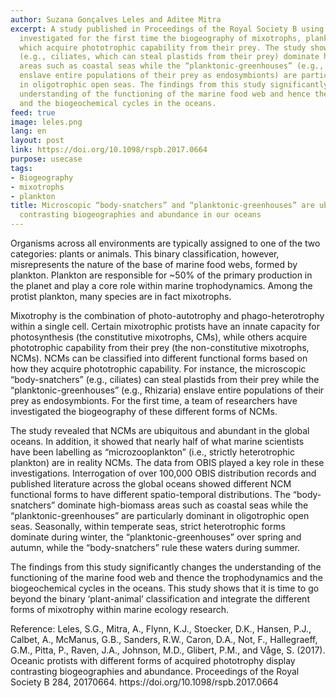 ```yaml
---
author: Suzana Gonçalves Leles and Aditee Mitra
excerpt: A study published in Proceedings of the Royal Society B using data from OBIS
  investigated for the first time the biogeography of mixotrophs, planktonic species
  which acquire phototrophic capability from their prey. The study shows that “body-snatchers”,
  (e.g., ciliates, which can steal plastids from their prey) dominate high-biomass
  areas such as coastal seas while the “planktonic-greenhouses” (e.g., Rhizaria, which
  enslave entire populations of their prey as endosymbionts) are particularly dominant
  in oligotrophic open seas. The findings from this study significantly changes the
  understanding of the functioning of the marine food web and hence the trophodynamics
  and the biogeochemical cycles in the oceans.
feed: true
image: leles.png
lang: en
layout: post
link: https://doi.org/10.1098/rspb.2017.0664
purpose: usecase
tags:
- Biogeography
- mixotrophs
- plankton
title: Microscopic “body-snatchers” and “planktonic-greenhouses” are ubiquitous with
  contrasting biogeographies and abundance in our oceans
---
```


<p>Organisms across all environments are typically assigned to one of the two categories: plants or animals. This binary classification, however, misrepresents the nature of the base of marine food webs, formed by plankton. Plankton are responsible for ~50% of the primary production in the planet and play a core role within marine trophodynamics. Among the protist plankton, many species are in fact mixotrophs.</p>

<p>Mixotrophy is the combination of photo-autotrophy and phago-heterotrophy within a single cell. Certain mixotrophic protists have an innate capacity for photosynthesis (the constitutive mixotrophs, CMs), while others acquire phototrophic capability from their prey (the non-constitutive mixotrophs, NCMs). NCMs can be classified into different functional forms based on how they acquire phototrophic capability. For instance, the microscopic “body-snatchers” (e.g., ciliates) can steal plastids from their prey while the “planktonic-greenhouses” (e.g., Rhizaria) enslave entire populations of their prey as endosymbionts. For the first time, a team of researchers have investigated the biogeography of these different forms of NCMs.</p>

<p>The study revealed that NCMs are ubiquitous and abundant in the global oceans. In addition, it showed that nearly half of what marine scientists have been labelling as “microzooplankton” (i.e., strictly heterotrophic plankton) are in reality NCMs. The data from OBIS played a key role in these investigations. Interrogation of over 100,000 OBIS distribution records and published literature across the global oceans showed different NCM functional forms to have different spatio-temporal distributions. The “body-snatchers” dominate high-biomass areas such as coastal seas while the “planktonic-greenhouses” are particularly dominant in oligotrophic open seas. Seasonally, within temperate seas, strict heterotrophic forms dominate during winter, the “planktonic-greenhouses” over spring and autumn, while the “body-snatchers” rule these waters during summer.</p>

<p>The findings from this study significantly changes the understanding of the functioning of the marine food web and thence the trophodynamics and the biogeochemical cycles in the oceans. This study shows that it is time to go beyond the binary ‘plant-animal’ classification and integrate the different forms of mixotrophy within marine ecology research.</p>

<p>Reference: Leles, S.G., Mitra, A., Flynn, K.J., Stoecker, D.K., Hansen, P.J., Calbet, A., McManus, G.B., Sanders, R.W., Caron, D.A., Not, F., Hallegraeff, G.M., Pitta, P., Raven, J.A., Johnson, M.D., Glibert, P.M., and Våge, S. (2017). Oceanic protists with different forms of acquired phototrophy display contrasting biogeographies and abundance. Proceedings of the Royal Society B 284, 20170664. https://doi.org/10.1098/rspb.2017.0664</p>